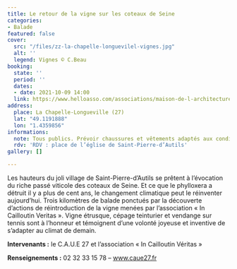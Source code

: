 ```yaml
---
title: Le retour de la vigne sur les coteaux de Seine
categories:
- Balade
featured: false
cover:
  src: "/files/zz-la-chapelle-longuevilel-vignes.jpg"
  alt: ''
  legend: Vignes © C.Beau
booking:
  state: ''
  period: ''
  dates:
  - date: 2021-10-09 14:00
  link: https://www.helloasso.com/associations/maison-de-l-architecture-de-normandie-le-forum/evenements/le-retour-de-la-vigne-sur-les-coteaux-de-seine
address:
  place: La Chapelle-Longueville (27)
  lat: "49.1191888"
  lon: "1.4359856"
informations:
  note: Tous publics. Prévoir chaussures et vêtements adaptés aux conditions climatiques.
  rdv: 'RDV : place de l’église de Saint-Pierre-d’Autils'
gallery: []

---
```

Les hauteurs du joli village de Saint-Pierre-d’Autils se prêtent à l’évocation du riche passé viticole des coteaux de Seine. Et ce que le phylloxera a détruit il y a plus de cent ans, le changement climatique peut le réinventer aujourd’hui. Trois kilomètres de balade ponctués par la découverte d’actions de réintroduction de la vigne menées par l’association « In Cailloutin Veritas ». Vigne étrusque, cépage teinturier et vendange sur tennis sont à l’honneur et témoignent d’une volonté joyeuse et inventive de s’adapter au climat de demain.

**Intervenants :** le C.A.U.E 27 et l’association « In Cailloutin Véritas »

**Renseignements :** 02 32 33 15 78 – www.caue27.fr